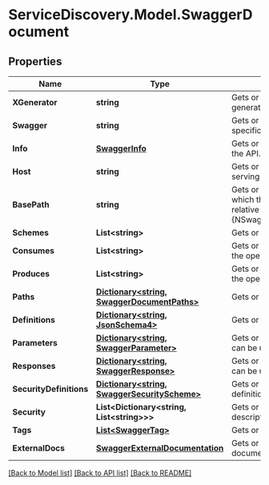 # ServiceDiscovery.Model.SwaggerDocument
## Properties

Name | Type | Description | Notes
------------ | ------------- | ------------- | -------------
**XGenerator** | **string** | Gets or sets the Swagger generator information. | [optional] 
**Swagger** | **string** | Gets or sets the Swagger specification version being used. | [optional] 
**Info** | [**SwaggerInfo**](SwaggerInfo.md) | Gets or sets the metadata about the API. | [optional] 
**Host** | **string** | Gets or sets the host (name or ip) serving the API. | [optional] 
**BasePath** | **string** | Gets or sets the base path on which the API is served, which is relative to the {NSwag.SwaggerDocument.Host}. | [optional] 
**Schemes** | **List&lt;string&gt;** | Gets or sets the schemes. | [optional] 
**Consumes** | **List&lt;string&gt;** | Gets or sets a list of MIME types the operation can consume. | [optional] 
**Produces** | **List&lt;string&gt;** | Gets or sets a list of MIME types the operation can produce. | [optional] 
**Paths** | [**Dictionary&lt;string, SwaggerDocumentPaths&gt;**](SwaggerDocumentPaths.md) | Gets or sets the operations. | [optional] 
**Definitions** | [**Dictionary&lt;string, JsonSchema4&gt;**](JsonSchema4.md) | Gets or sets the types. | [optional] 
**Parameters** | [**Dictionary&lt;string, SwaggerParameter&gt;**](SwaggerParameter.md) | Gets or sets the parameters which can be used for all operations. | [optional] 
**Responses** | [**Dictionary&lt;string, SwaggerResponse&gt;**](SwaggerResponse.md) | Gets or sets the responses which can be used for all operations. | [optional] 
**SecurityDefinitions** | [**Dictionary&lt;string, SwaggerSecurityScheme&gt;**](SwaggerSecurityScheme.md) | Gets or sets the security definitions. | [optional] 
**Security** | **List&lt;Dictionary&lt;string, List&lt;string&gt;&gt;&gt;** | Gets or sets a security description. | [optional] 
**Tags** | [**List&lt;SwaggerTag&gt;**](SwaggerTag.md) | Gets or sets the description. | [optional] 
**ExternalDocs** | [**SwaggerExternalDocumentation**](SwaggerExternalDocumentation.md) | Gets or sets the external documentation. | [optional] 

[[Back to Model list]](../README.md#documentation-for-models) [[Back to API list]](../README.md#documentation-for-api-endpoints) [[Back to README]](../README.md)

